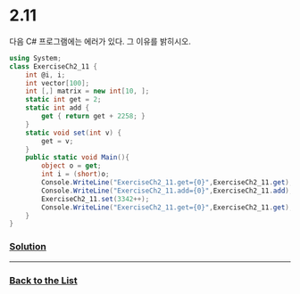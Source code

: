 # 2.11

다음 C# 프로그램에는 에러가 있다. 그 이유를 밝히시오.

```c#
using System;
class ExerciseCh2_11 {
    int @i, i;
    int vector[100];
    int [,] matrix = new int[10, ];
    static int get = 2;
    static int add {
        get { return get + 2258; }
    }
    static void set(int v) {
        get = v;
    }
    public static void Main(){
        object o = get;
        int i = (short)o;
        Console.WriteLine("ExerciseCh2_11.get={0}",ExerciseCh2_11.get);
        Console.WriteLine("ExerciseCh2_11.add={0}",ExerciseCh2_11.add);
        ExerciseCh2_11.set(3342++);
        Console.WriteLine("ExerciseCh2_11.get={0}",ExerciseCh2_11.get);
    }
}
```

### [**Solution**](../Solutions/2.11.md)

___

### [**Back to the List**](../#list-of-problems)